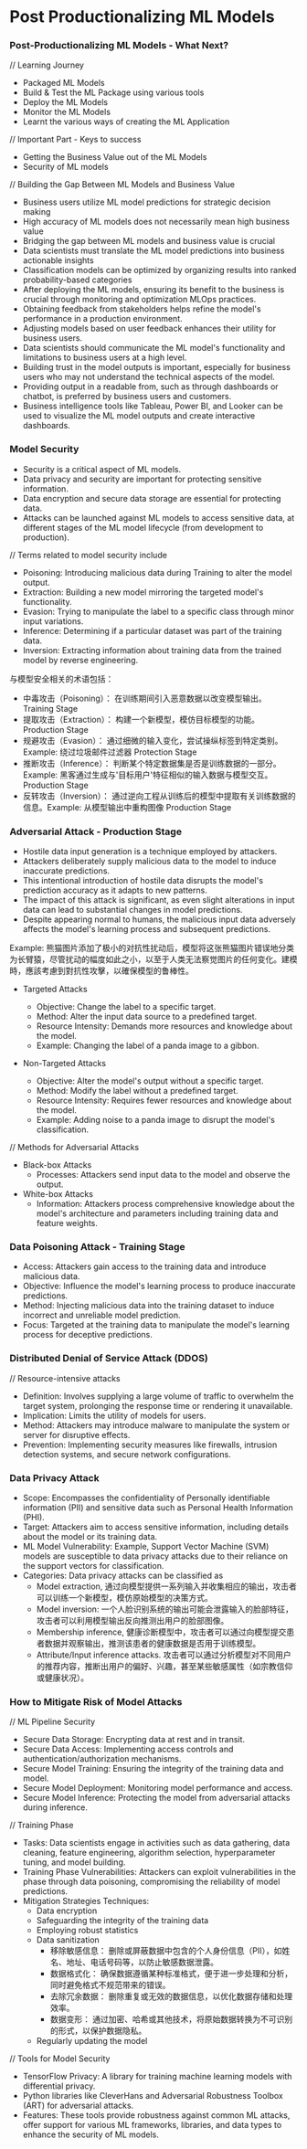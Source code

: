 # Post Productionalizing ML Models

### Post-Productionalizing ML Models - What Next?
// Learning Journey
- Packaged ML Models
- Build & Test the ML Package using various tools
- Deploy the ML Models
- Monitor the ML Models
- Learnt the various ways of creating the ML Application

// Important Part - Keys to success
- Getting the Business Value out of the ML Models
- Security of ML models

// Building the Gap Between ML Models and Business Value
- Business users utilize ML model predictions for strategic decision making
- High accuracy of ML models does not necessarily mean high business value
- Bridging the gap between ML models and business value is crucial
- Data scientists must translate the ML model predictions into business actionable insights
- Classification models can be optimized by organizing results into ranked probability-based categories
- After deploying the ML models, ensuring its benefit to the business is crucial through monitoring and optimization MLOps practices.
- Obtaining feedback from stakeholders helps refine the model's performance in a production environment.
- Adjusting models based on user feedback enhances their utility for business users.
- Data scientists should communicate the ML model's functionality and limitations to business users at a high level.
- Building trust in the model outputs is important, especially for business users who may not understand the technical aspects of the model.
- Providing output in a readable from, such as through dashboards or chatbot, is preferred by business users and customers.
- Business intelligence tools like Tableau, Power BI, and Looker can be used to visualize the ML model outputs and create interactive dashboards.

### Model Security
- Security is a critical aspect of ML models.
- Data privacy and security are important for protecting sensitive information.
- Data encryption and secure data storage are essential for protecting data.
- Attacks can be launched against ML models to access sensitive data, at different stages of the ML model lifecycle (from development to production).

// Terms related to model security include
- Poisoning: Introducing malicious data during Training to alter the model output.
- Extraction: Building a new model mirroring the targeted model's functionality.
- Evasion: Trying to manipulate the label to a specific class through minor input variations.
- Inference: Determining if a particular dataset was part of the training data.
- Inversion: Extracting information about training data from the trained model by reverse engineering.

与模型安全相关的术语包括：
- 中毒攻击（Poisoning）： 在训练期间引入恶意数据以改变模型输出。 Training Stage
- 提取攻击（Extraction）： 构建一个新模型，模仿目标模型的功能。 Production Stage
- 规避攻击（Evasion）： 通过细微的输入变化，尝试操纵标签到特定类别。Example: 绕过垃圾邮件过滤器 Protection Stage
- 推断攻击（Inference）： 判断某个特定数据集是否是训练数据的一部分。Example: 黑客通过生成与'目标用户'特征相似的输入数据与模型交互。Production Stage
- 反转攻击（Inversion）： 通过逆向工程从训练后的模型中提取有关训练数据的信息。Example: 从模型输出中重构图像 Production Stage

### Adversarial Attack - Production Stage
- Hostile data input generation is a technique employed by attackers.
- Attackers deliberately supply malicious data to the model to induce inaccurate predictions.
- This intentional introduction of hostile data disrupts the model's prediction accuracy as it adapts to new patterns.
- The impact of this attack is significant, as even slight alterations in input data can lead to substantial changes in model predictions.
- Despite appearing normal to humans, the malicious input data adversely affects the model's learning process and subsequent predictions.

Example: 熊猫图片添加了极小的对抗性扰动后，模型将这张熊猫图片错误地分类为长臂猿，尽管扰动的幅度如此之小，以至于人类无法察觉图片的任何变化。建模時，應該考慮到對抗性攻擊，以確保模型的鲁棒性。

- Targeted Attacks
    - Objective: Change the label to a specific target.
    - Method: Alter the input data source to a predefined target.
    - Resource Intensity: Demands more resources and knowledge about the model.
    - Example: Changing the label of a panda image to a gibbon.

- Non-Targeted Attacks
    - Objective: Alter the model's output without a specific target.
    - Method: Modify the label without a predefined target.
    - Resource Intensity: Requires fewer resources and knowledge about the model.
    - Example: Adding noise to a panda image to disrupt the model's classification.

// Methods for Adversarial Attacks
- Black-box Attacks
    - Processes: Attackers send input data to the model and observe the output.
- White-box Attacks
    - Information: Attackers process comprehensive knowledge about the model's architecture and parameters including training data and feature weights.

### Data Poisoning Attack - Training Stage
- Access: Attackers gain access to the training data and introduce malicious data.
- Objective: Influence the model's learning process to produce inaccurate predictions.
- Method: Injecting malicious data into the training dataset to induce incorrect and unreliable model prediction.
- Focus: Targeted at the training data to manipulate the model's learning process for deceptive predictions.

### Distributed Denial of Service Attack (DDOS)
// Resource-intensive attacks
- Definition: Involves supplying a large volume of traffic to overwhelm the target system, prolonging the response time or rendering it unavailable.
- Implication: Limits the utility of models for users.
- Method: Attackers may introduce malware to manipulate the system or server for disruptive effects.
- Prevention: Implementing security measures like firewalls, intrusion detection systems, and secure network configurations.

### Data Privacy Attack
- Scope: Encompasses the confidentiality of Personally identifiable information (PII) and sensitive data such as Personal Health Information (PHI).
- Target: Attackers aim to access sensitive information, including details about the model or its training data.
- ML Model Vulnerability: Example, Support Vector Machine (SVM) models are susceptible to data privacy attacks due to their reliance on the support vectors for classification.
- Categories: Data privacy attacks can be classified as 
    - Model extraction, 通过向模型提供一系列输入并收集相应的输出，攻击者可以训练一个新模型，模仿原始模型的决策方式。
    - Model inversion: 一个人脸识别系统的输出可能会泄露输入的脸部特征，攻击者可以利用模型输出反向推测出用户的脸部图像。
    - Membership inference, 健康诊断模型中，攻击者可以通过向模型提交患者数据并观察输出，推测该患者的健康数据是否用于训练模型。
    - Attribute/Input inference attacks. 攻击者可以通过分析模型对不同用户的推荐内容，推断出用户的偏好、兴趣，甚至某些敏感属性（如宗教信仰或健康状况）。

### How to Mitigate Risk of Model Attacks
// ML Pipeline Security
- Secure Data Storage: Encrypting data at rest and in transit.
- Secure Data Access: Implementing access controls and authentication/authorization mechanisms.
- Secure Model Training: Ensuring the integrity of the training data and model.
- Secure Model Deployment: Monitoring model performance and access.
- Secure Model Inference: Protecting the model from adversarial attacks during inference.

// Training Phase
- Tasks: Data scientists engage in activities such as data gathering, data cleaning, feature engineering, algorithm selection, hyperparameter tuning, and model building.
- Training Phase Vulnerabilities: Attackers can exploit vulnerabilities in the phase through data poisoning, compromising the reliability of model predictions.
- Mitigation Strategies Techniques: 
    - Data encryption
    - Safeguarding the integrity of the training data
    - Employing robust statistics
    - Data sanitization
        - 移除敏感信息： 删除或屏蔽数据中包含的个人身份信息（PII），如姓名、地址、电话号码等，以防止敏感数据泄露。
        - 数据格式化： 确保数据遵循某种标准格式，便于进一步处理和分析，同时避免格式不规范带来的错误。
        - 去除冗余数据： 删除重复或无效的数据信息，以优化数据存储和处理效率。
        - 数据变形： 通过加密、哈希或其他技术，将原始数据转换为不可识别的形式，以保护数据隐私。
    - Regularly updating the model

// Tools for Model Security
- TensorFlow Privacy: A library for training machine learning models with differential privacy.
- Python libraries like CleverHans and Adversarial Robustness Toolbox (ART) for adversarial attacks.
- Features: These tools provide robustness against common ML attacks, offer support for various ML frameworks, libraries, and data types to enhance the security of ML models.
